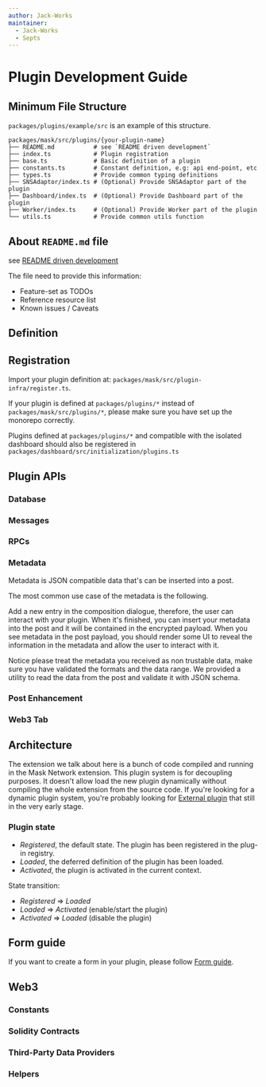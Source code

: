 ```yaml
---
author: Jack-Works
maintainer:
  - Jack-Works
  - Septs
---
```


# Plugin Development Guide

## Minimum File Structure

`packages/plugins/example/src` is an example of this structure.

```plaintext
packages/mask/src/plugins/{your-plugin-name}
├── README.md           # see `README driven development`
├── index.ts            # Plugin registration
├── base.ts             # Basic definition of a plugin
├── constants.ts        # Constant definition, e.g: api end-point, etc
├── types.ts            # Provide common typing definitions
├── SNSAdaptor/index.ts # (Optional) Provide SNSAdaptor part of the plugin
├── Dashboard/index.ts  # (Optional) Provide Dashboard part of the plugin
├── Worker/index.ts     # (Optional) Provide Worker part of the plugin
└── utils.ts            # Provide common utils function
```

## About `README.md` file

see [README driven development](https://tom.preston-werner.com/2010/08/23/readme-driven-development.html)

The file need to provide this information:

- Feature-set as TODOs
- Reference resource list
- Known issues / Caveats

## Definition

## Registration

Import your plugin definition at: `packages/mask/src/plugin-infra/register.ts`.

If your plugin is defined at `packages/plugins/*` instead of `packages/mask/src/plugins/*`, please make sure you have set up the monorepo correctly.

Plugins defined at `packages/plugins/*` and compatible with the isolated dashboard should also be registered in `packages/dashboard/src/initialization/plugins.ts`

## Plugin APIs

### Database

### Messages

### RPCs

### Metadata

Metadata is JSON compatible data that's can be inserted into a post.

The most common use case of the metadata is the following.

Add a new entry in the composition dialogue, therefore,
the user can interact with your plugin. When it's finished,
you can insert your metadata into the post and it will be contained in the encrypted payload.
When you see metadata in the post payload,
you should render some UI to reveal the information in the metadata and allow the user to interact with it.

Notice please treat the metadata you received as non trustable data,
make sure you have validated the formats and the data range.
We provided a utility to read the data from the post and validate it with JSON schema.

<!-- - Plugin definition: `packages/plugin-infra/src/types.ts`
- Database: `context.getDatabaseStorage()` (2nd parameter of the `init` method of your `Worker` definition). See example in `packages/plugins/example/src/Worker/index.ts`.
- Message emitter: `createPluginMessage` in `packages/plugin-infra/src/utils/message.ts`
- RPC: `createPluginRPC` in `packages/plugin-infra/src/utils/rpc.ts`
- Metadata reader: `createTypedMessageMetadataReader` in `packages/mask/src/protocols/typed-message/metadata.ts`
- React renderer with metadata reader: `createRenderWithMetadata` in `packages/mask/src/protocols/typed-message/metadata.ts` -->


### Post Enhancement

### Web3 Tab

## Architecture

The extension we talk about here is a bunch of code compiled and running in the Mask Network extension.
This plugin system is for decoupling purposes.
It doesn't allow load the new plugin dynamically without compiling the whole extension from the source code.
If you're looking for a dynamic plugin system,
you're probably looking for [External plugin][external-plugin] that still in the very early stage.

[external-plugin]: https://github.com/DimensionDev/Maskbook/pull/2621

### Plugin state

- _Registered_, the default state. The plugin has been registered in the plug-in registry.
- _Loaded_, the deferred definition of the plugin has been loaded.
- _Activated_, the plugin is activated in the current context.

State transition:

- _Registered_ => _Loaded_
- _Loaded_ => _Activated_ (enable/start the plugin)
- _Activated_ => _Loaded_ (disable the plugin)

## Form guide

If you want to create a form in your plugin, please follow [Form guide](form-guide.md).

## Web3

### Constants

### Solidity Contracts

### Third-Party Data Providers

### Helpers
